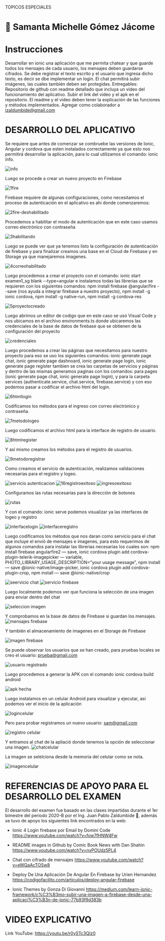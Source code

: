 TOPICOS ESPECIALES
# :information_desk_person: Samanta Michelle Gómez Jácome

# **Instrucciones**

Desarrollar en ionic una aplicación que me permita chatear y que guarde todos los mensajes de cada usuario, los mensajes deben guardarse cifrados. Se debe registrar el texto escrito y el usuario que ingresa dicho texto, es decir se dbe implementar un login.
El chat permitirá subir imágenes, las cuales también deben ser protegidas.
Entregables: Repositorio de github con readme detallado que incluya un video del funcionamiento del aplicativo. Subir el link del video y el apk en el repositorio. El readme y el video deben tener la explicación de las funciones y métodos implementados. 
Agregar como colaborador a jzaldumbide@gmail.com

# **DESARROLLO DEL APLICATIVO**

Se requiere que antes de comenzar se combruebe las versiones de Ionic, Angular y cordova que esten instalados correctamente ya que esto nos permitirá desarrollar la aplicación, para lo cual utilizamos el comando: ionic info.

![info](https://user-images.githubusercontent.com/49683650/105407219-6be4ae80-5bfb-11eb-9767-cb8886bbfc16.JPG)

Luego se procede a crear un nuevo proyecto en Firebase

![1fire](https://user-images.githubusercontent.com/49683650/105406323-43a88000-5bfa-11eb-9653-6bf19ce8bd8a.JPG)

Firebase requiere de algunas configuraciones, como necesitamos el proceso de autenticación en el aplicativo es ahi donde comenzaremos:

![2fire-deshabilitado](https://user-images.githubusercontent.com/49683650/105407546-dac20780-5bfb-11eb-8734-0245e917b87b.JPG)

Procedemos a habilitar el modo de autenticación que en este caso usamos correo electrónico con contraseña

![3habilitando](https://user-images.githubusercontent.com/49683650/105407759-1d83df80-5bfc-11eb-9c72-613ed94bf476.JPG)

Luego se puede ver que ya tenemos listo la configuración de  autenticación de firebase y para finalizar creamos una base en el Cloud de Firebase y en Storage ya que manejaremos imagenes.

![4correohabilitado](https://user-images.githubusercontent.com/49683650/105407782-2379c080-5bfc-11eb-8764-24fd1174f9dc.JPG)

Luego procedemos a crear el proyecto con el comando: ionic start examen1_sg blank --type=angular e instalamos todas las librerias que se requieren con los siguientes comandos: npm install firebase @angular/fire --save (nos ayuda a integrar firebase a nuestro proyecto), npm install -g ionic cordova, npm install -g native-run, npm install -g cordova-res

![5proyectocreado](https://user-images.githubusercontent.com/49683650/105408557-1f01d780-5bfd-11eb-9904-c89105c6af0c.JPG)

Luego abrimos un editor de codigo que en este caso se usó Visual Code y nos ubicamos en el archivo environments.ts donde ubicaremos las credenciales de la base de datos de firebase que se obtienen de la configuración del proyecto

![credenciales](https://user-images.githubusercontent.com/49683650/105408609-2de88a00-5bfd-11eb-8e83-b0411e2baef4.JPG)

Luego procedemos a crear las páginas que necesitamos para nuestro proyecto para eso se uso los siguientes comandos: ionic generate page chat, ionic generate page dashnoard, ionic generate page login, ionic generate page register tambien se crea las carpetas de servicios y páginas y dentro de las mismas generamos paginas con los comandos: para pages (ionic generate page chat, ionic generate page login), y para la carpeta services (authenticate.service, chat.service, firebase.service) y con eso podemos pasar a codificar el archivo html del login.

![6htmllogin](https://user-images.githubusercontent.com/49683650/105408834-7d2eba80-5bfd-11eb-8c3f-3fa7787cce32.JPG)

Codificamos los métodos para el ingreso con correo electrónico y contraseña.

![7metodologeo](https://user-images.githubusercontent.com/49683650/105408875-8c156d00-5bfd-11eb-9140-1818ce52e3b6.JPG)

Luego codificamos el archivo html para la interface de registro de usuario.

![8htmlregister](https://user-images.githubusercontent.com/49683650/105408876-8cae0380-5bfd-11eb-8c8b-845078ba741a.JPG)

Y así mismo creamos los métodos para el registro de usuarios.

![9metodoregistrar](https://user-images.githubusercontent.com/49683650/105408877-8cae0380-5bfd-11eb-835c-12ff0e854fbe.JPG)

Como creamos el servicio de autenticación, realizamos validaciones necesarias para el registro y logeo.

![servicio autenticacion](https://user-images.githubusercontent.com/49683650/105410040-5cfffb00-5bff-11eb-85f6-f7c7cebe6d53.JPG)
![16registroexitoso](https://user-images.githubusercontent.com/49683650/105409796-fb3f9100-5bfe-11eb-8ba4-df544b414d37.JPG)
![ingresoexitoso](https://user-images.githubusercontent.com/49683650/105409798-fbd82780-5bfe-11eb-906a-989d2e4ea20b.JPG)

Configuramos las rutas necesarias para la dirección de botones

![rutas](https://user-images.githubusercontent.com/49683650/105409857-11e5e800-5bff-11eb-952a-4e7682abbaf1.JPG)

Y con el comando: ionic serve podemos visualizar ya las interfaces de logeo y registro

![interfacelogin](https://user-images.githubusercontent.com/49683650/105409876-19a58c80-5bff-11eb-8a67-cb9df78dcf90.JPG)
![interfaceregistro](https://user-images.githubusercontent.com/49683650/105409879-1a3e2300-5bff-11eb-82ff-d795dc3d12ff.JPG)

Luego codificamos los métodos que nos daran como servicio para el chat que incluye el envió de mensajes e imagenes, para esto requerimos de algunos comandos para instalar las librerias necesarias los cuales son: npm install firebase angularfire2 — save, ionic cordova plugin add cordova-plugin-telerik-imagepicker — variable, PHOTO_LIBRARY_USAGE_DESCRIPTION=”your usage message”, npm install — save @ionic-native/image-picker, ionic cordova plugin add cordova-plugin-crop, npm install — save @ionic-native/crop

![seervicio chat](https://user-images.githubusercontent.com/49683650/105410091-6f7a3480-5bff-11eb-9f0a-95bb5c37f116.JPG)
![servicio firebase](https://user-images.githubusercontent.com/49683650/105410093-6f7a3480-5bff-11eb-8206-62ca82e64221.JPG)

Luego localmente podemos ver que funciona la selección de una imagen para enviar dentro del chat

![seleccion imagen](https://user-images.githubusercontent.com/49683650/105410132-7bfe8d00-5bff-11eb-8cd1-23f11daaf912.JPG)

Y comprobamos en la base de datos de Firebase si guardan los mensajes.
![mensajes firebase](https://user-images.githubusercontent.com/49683650/105410159-86208b80-5bff-11eb-9503-8c8b827cfb16.JPG)

Y también el almacenamiento de imagenes en el Storage de Firebase

![imagen firebase](https://user-images.githubusercontent.com/49683650/105410162-86b92200-5bff-11eb-9845-6654f2618b50.JPG)

Se puede observar los usuarios que se han creado, para pruebas locales se creo el usuario: prueba@gmail.com

![usuario registrado](https://user-images.githubusercontent.com/49683650/105410213-9a648880-5bff-11eb-9fa6-6f2ebb34aa07.JPG)

Luego procedemos a generar la APK con el comando ionic cordova build android 

![apk hecha](https://user-images.githubusercontent.com/49683650/105412890-53789200-5c03-11eb-8565-8f36e877d399.JPG)

Luego instalamos en un celular Android para visualizar y ejecutar, asi podemos ver el inicio de la aplicación

![logincelular](https://user-images.githubusercontent.com/49683650/105410217-9afd1f00-5bff-11eb-9a3f-6a3fdbc2f99b.jpeg)

Pero para probar registramos un nuevo usuario: sam@gmail.com

![registro celular](https://user-images.githubusercontent.com/49683650/105410220-9afd1f00-5bff-11eb-803b-865b18eca971.jpeg)

Y entramos al chat de la apliació donde tenemos la opción de seleccionar una imagen.
![chatcelular](https://user-images.githubusercontent.com/49683650/105410224-9b95b580-5bff-11eb-83a1-3beccdbb0db4.jpeg)

La imagen se selelciona desde la memoria del celular como se nota.

![imagencelular](https://user-images.githubusercontent.com/49683650/105410221-9b95b580-5bff-11eb-88b7-54e0a8beef2c.jpeg)

# **REFERENCIAS DE APOYO PARA EL DESARROLLO DEL EXAMEN**

El desarrollo del examen fue basado en las clases impartidas durante el 1er bimestre del periodo 2020-B por el Ing. Juan Pablo Zaldumbide :man:, además se tuvo de apoyo los siguientes link encontrados en la web:

* Ionic 4 Login firebase por Email by Domini Code
https://www.youtube.com/watch?v=fow7fHNW4Fw

* README images in Github by Comic Book News with Dan Shahin
https://www.youtube.com/watch?v=nvPOUdz5PL4

* Chat con cifrado de mensajes
https://www.youtube.com/watch?v=eWQaAcTOSw8

* Deploy De Una Aplicación De Angular En Firebase by Urien Hernandez
https://codigofacilito.com/articulos/deploy-angular-firebase

* Ionic Themes by Gonza Di Giovanni
https://medium.com/learn-ionic-framework/c%C3%B3mo-subir-una-imagen-a-firebase-desde-una-aplicaci%C3%B3n-de-ionic-77b93f9d383b

# **VIDEO EXPLICATIVO**

Link YouTube: https://youtu.be/r0ySTc3QIz0 
